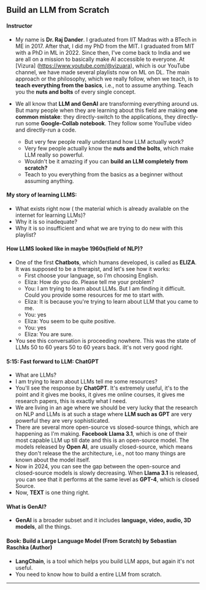## Build an LLM from Scratch

#### Instructor
* My name is __Dr. Raj Dander__. I graduated from IIT Madras with a BTech in ME in 2017. After that, I did my PhD from the MIT. I graduated from MIT with a PhD in ML in 2022. Since then, I've come back to India and we are all on a mission to basically make AI accessible to everyone. At [Vizura] (https://www.youtube.com/@vizuara), which is our YouTube channel, we have made several playlists now on ML on DL. The main approach or the philosophy, which we really follow, when we teach, is to __teach everything from the basics__, i.e., not to assume anything. Teach you the __nuts and bolts__ of every single concept. 

* We all know that __LLM and GenAI__ are transforming everything around us. But many people when they are learning about this field are making __one common mistake__: they directly-switch to the applications, they directly-run some __Google-Collab notebook__. They follow some YouTube video and directly-run a code.
   * But very few people really understand how LLM actually work?
   * Very few people actually know the __nuts and the bolts__, which make LLM really so powerful.
   * Wouldn't be it amazing if you can __build an LLM completely from scratch?__
   * Teach to you everything from the basics as a beginner without assuming anything.


#### My story of learning LLMS:
* What exists right now ( the material which is already available on the internet for learning LLMs)?
* Why it is so inadequate?
* Why it is so insufficient and what we are trying to do new with this playlist?

#### How LLMS looked like in maybe 1960s(field of NLP)?
* One of the first __Chatbots__, which humans developed, is called as __ELIZA__. It was supposed to be a therapist, and let's see how it works:
   * First choose your language, so I'm choosing English.
   * Eliza: How do you do. Please tell me your problem?
   * You: I am trying to learn about LLMs. But I am finding it difficult. Could you provide some resources for me to start with.
   * Eliza: It is because you're trying to learn about LLM that you came to me.
   * You: yes 
   * Eliza: You seem to be quite positive.
   * You: yes
   * Eliza: You are sure.
* You see this conversation is proceeding nowhere. This was the state of LLMs 50 to 60 years 50 to 60 years back. iIt's not very good right.


#### 5:15: Fast forward to __LLM: ChatGPT__
* What are LLMs?
* I am trying to learn about LLMs tell me some resources?
* You'll see the response by __ChatGPT__. It's extremely useful, it's to the point and it gives me books, it gives me online courses, it gives me research papers, this is exactly what I need.
* We are living in an age where we should be very lucky that the research on NLP and LLMs is at such a stage where __LLM such as GPT__ are very powerful they are very sophisticated.
* There are several more open-source vs slosed-source things, which are happening as I'm making. __Facebook Llama 3.1__, which is one of their most capable LLM up till date and this is an open-source model. The models released by __Open AI__, are usually closed-source, which means they don't release the the architecture, i.e., not too many things are known about the model itself.
* Now in 2024, you can see the gap between the open-source and closed-source models is slowly decreasing. When __Llama 3.1__ is released, you can see that it performs at the same level as __GPT-4__, which is closed Source.
* Now, __TEXT__ is one thing right.

#### What is GenAI?
* __GenAI__ is a broader subset and it includes __language, video, audio, 3D models__, all the things.

#### Book: Build a Large Language Model (From Scratch) by Sebastian Raschka (Author)

*  __LangChain__, is a tool which helps you build LLM apps, but again it's not useful.
*  You need to know how to build a entire LLM from scratch.

***




